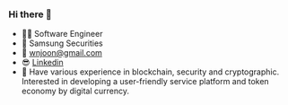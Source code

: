 ### Hi there 👋

- 🧑‍💻 Software Engineer 
- 🏢 Samsung Securities
- 📨 wnjoon@gmail.com
- 😎 [Linkedin](https://www.linkedin.com/in/wonjoon/)
- 💬 Have various experience in blockchain, security and cryptographic. Interested in developing a user-friendly service platform and token economy by digital currency.
<!-- - [![Hits](https://hits.seeyoufarm.com/api/count/incr/badge.svg?url=https%3A%2F%2Fgithub.com%2Fwnjoon&count_bg=%233D53C8&title_bg=%23B4B014&icon=&icon_color=%23E7E7E7&title=visitors&edge_flat=false)](https://hits.seeyoufarm.com) -->

<!--
**wnjoon/wnjoon** is a ✨ _special_ ✨ repository because its `README.md` (this file) appears on your GitHub profile.

Here are some ideas to get you started:

- 🔭 I’m currently working on ...
- 🌱 I’m currently learning ...
- 👯 I’m looking to collaborate on ...
- 🤔 I’m looking for help with ...
- 💬 Ask me about ...
- 📫 How to reach me: ...
- 😄 Pronouns: ...
- ⚡ Fun fact: ...
-->
